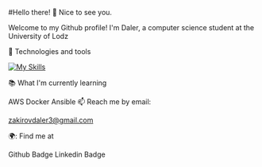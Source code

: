 #Hello there! 👋 Nice to see you.

Welcome to my Github profile!
I'm Daler, a computer science student at the University of Lodz

🧰 Technologies and tools

[![My Skills](https://skills.thijs.gg/icons?i=docker,python,bash,ansible,linux,jenkins,git,jira)](https://skills.thijs.gg)


📚 What I'm currently learning

AWS
Docker
Ansible
📫 Reach me by email:

zakirovdaler3@gmail.com

🌍: Find me at

Github Badge Linkedin Badge

